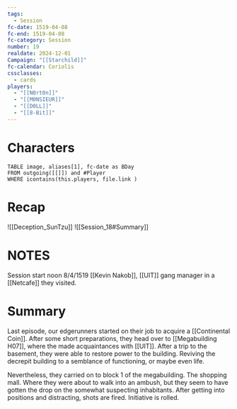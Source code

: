 ```yaml
---
tags:
  - Session
fc-date: 1519-04-08
fc-end: 1519-04-08
fc-category: Session
number: 19
realdate: 2024-12-01
Campaign: "[[Starchild]]"
fc-calendar: Coriolis
cssclasses:
  - cards
players:
  - "[[N0rt0n]]"
  - "[[M0NSIEUR]]"
  - "[[D0LL]]"
  - "[[8-Bit]]"
---
```

# Characters
```dataview
TABLE image, aliases[1], fc-date as BDay
FROM outgoing([[]]) and #Player
WHERE icontains(this.players, file.link )
```
# Recap
![[Deception_SunTzu]]
![[Session_18#Summary]]
# NOTES
Session start noon 8/4/1519
[[Kevin Nakob]], [[UIT]] gang manager in a [[Netcafe]] they visited.
# Summary
Last episode, our edgerunners started on their job to acquire a [[Continental Coin]]. After some short preparations, they head over to [[Megabuilding H07]], where the made acquaintances with [[UIT]]. After a trip to the basement, they were able to restore power to the building. Reviving the decrepit building to a semblance of functioning, or maybe even life.

Nevertheless, they carried on to block 1 of the megabuilding. The shopping mall. Where they were about to walk into an ambush, but they seem to have gotten the drop on the somewhat suspecting inhabitants. After getting into positions and distracting, shots are fired. Initiative is rolled.
